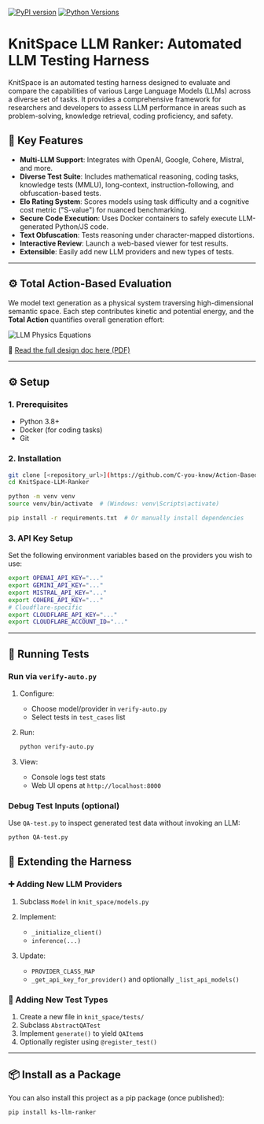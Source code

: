 [![PyPI version](https://badge.fury.io/py/ks-llm-ranker.svg)](https://pypi.org/project/ks-llm-ranker/)
[![Python Versions](https://img.shields.io/pypi/pyversions/ks-llm-ranker.svg)](https://pypi.org/project/ks-llm-ranker/)

# KnitSpace LLM Ranker: Automated LLM Testing Harness

KnitSpace is an automated testing harness designed to evaluate and compare the capabilities of various Large Language Models (LLMs) across a diverse set of tasks. It provides a comprehensive framework for researchers and developers to assess LLM performance in areas such as problem-solving, knowledge retrieval, coding proficiency, and safety.

## 🔑 Key Features

- **Multi-LLM Support**: Integrates with OpenAI, Google, Cohere, Mistral, and more.
- **Diverse Test Suite**: Includes mathematical reasoning, coding tasks, knowledge tests (MMLU), long-context, instruction-following, and obfuscation-based tests.
- **Elo Rating System**: Scores models using task difficulty and a cognitive cost metric ("S-value") for nuanced benchmarking.
- **Secure Code Execution**: Uses Docker containers to safely execute LLM-generated Python/JS code.
- **Text Obfuscation**: Tests reasoning under character-mapped distortions.
- **Interactive Review**: Launch a web-based viewer for test results.
- **Extensible**: Easily add new LLM providers and new types of tests.

---
## ⚙️ Total Action-Based Evaluation

We model text generation as a physical system traversing high-dimensional semantic space. Each step contributes kinetic and potential energy, and the **Total Action** quantifies overall generation effort:

![LLM Physics Equations](https://latex.codecogs.com/svg.image?\dpi{150}&space;\begin{align*}\vec{v}_t&=H_{t+1}-H_t\\m_t&=\text{base\_FLOPs}+t\cdot\text{growth}\\L_t&=\frac{1}{2}m_t\|\vec{v}_t\|^2+\alpha(-\log%20P_{t+1})\\S&=\sum_{t=1}^{T-1}L_t\\\text{ELO}&=\frac{1}{\log_{10}(S)}\end{align*})

📄 [Read the full design doc here (PDF)](./Chinmay_LLMHarnes.pdf)

---

## ⚙️ Setup

### 1. Prerequisites

- Python 3.8+
- Docker (for coding tasks)
- Git

### 2. Installation

```bash
git clone [<repository_url>](https://github.com/C-you-know/Action-Based-LLM-Testing-Harness)
cd KnitSpace-LLM-Ranker

python -m venv venv
source venv/bin/activate  # (Windows: venv\Scripts\activate)

pip install -r requirements.txt  # Or manually install dependencies
````

### 3. API Key Setup

Set the following environment variables based on the providers you wish to use:

```bash
export OPENAI_API_KEY="..."
export GEMINI_API_KEY="..."
export MISTRAL_API_KEY="..."
export COHERE_API_KEY="..."
# Cloudflare-specific
export CLOUDFLARE_API_KEY="..."
export CLOUDFLARE_ACCOUNT_ID="..."
```

---

## 🚀 Running Tests

### Run via `verify-auto.py`

1. Configure:

   * Choose model/provider in `verify-auto.py`
   * Select tests in `test_cases` list
2. Run:

   ```bash
   python verify-auto.py
   ```
3. View:

   * Console logs test stats
   * Web UI opens at `http://localhost:8000`

### Debug Test Inputs (optional)

Use `QA-test.py` to inspect generated test data without invoking an LLM:

```bash
python QA-test.py
```
## 🔌 Extending the Harness

### ➕ Adding New LLM Providers

1. Subclass `Model` in `knit_space/models.py`
2. Implement:

   * `_initialize_client()`
   * `inference(...)`
3. Update:

   * `PROVIDER_CLASS_MAP`
   * `_get_api_key_for_provider()` and optionally `_list_api_models()`

### 🧪 Adding New Test Types

1. Create a new file in `knit_space/tests/`
2. Subclass `AbstractQATest`
3. Implement `generate()` to yield `QAItem`s
4. Optionally register using `@register_test()`

---

## 📦 Install as a Package

You can also install this project as a pip package (once published):

```bash
pip install ks-llm-ranker
```
